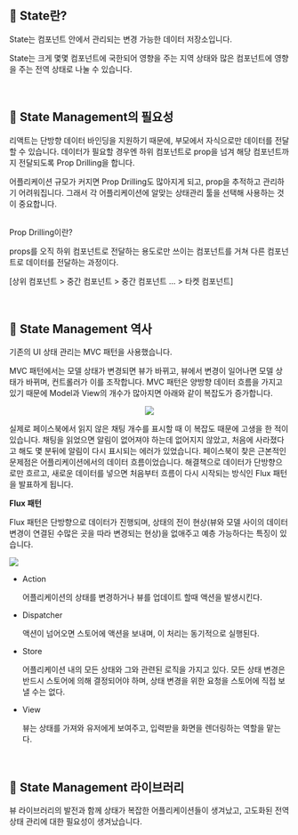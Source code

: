 
## 🔸 State란?
State는 컴포넌트 안에서 관리되는 변경 가능한 데이터 저장소입니다.

State는 크게 몇몇 컴포넌트에 국한되어 영향을 주는 지역 상태와 많은 컴포넌트에 영향을 주는 전역 상태로 나눌 수 있습니다. 

<br/>

## 🔸 State Management의 필요성
리액트는 단방향 데이터 바인딩을 지원하기 때문에, 부모에서 자식으로만 데이터를 전달할 수 있습니다. 데이터가 필요할 경우엔 하위 컴포넌트로 prop을 넘겨 해당 컴포넌트까지 전달되도록 Prop Drilling을 합니다. 

어플리케이션 규모가 커지면 Prop Drilling도 많아지게 되고, prop을 추적하고 관리하기 어려워집니다. 그래서 각 어플리케이션에 알맞는 상태관리 툴을 선택해 사용하는 것이 중요합니다.


<br/>
Prop Drilling이란?

props를 오직 하위 컴포넌트로 전달하는 용도로만 쓰이는 컴포넌트를 거쳐 다른 컴포넌트로 데이터를 전달하는 과정이다.

[상위 컴포넌트 > 중간 컴포넌트 > 중간 컴포넌트 ... > 타켓 컴포넌트] 

<br/>

## 🔸 State Management 역사
기존의 UI 상태 관리는 MVC 패턴을 사용했습니다. 

MVC 패턴에서는 모델 상태가 변경되면 뷰가 바뀌고, 뷰에서 변경이 일어나면 모델 상태가 바뀌며, 컨트롤러가 이를 조작합니다. 
MVC 패턴은 양방향 데이터 흐름을 가지고 있기 때문에 Model과 View의 개수가 많아지면 아래와 같이 복잡도가 증가합니다.  
<p align="center">
<img src="https://user-images.githubusercontent.com/17793440/163671515-f43315b9-be10-41f2-a177-b38e38472cb7.png"/>

  </p>

실제로 페이스북에서 읽지 않은 채팅 개수를 표시할 때 이 복잡도 때문에 고생을 한 적이 있습니다. 
채팅을 읽었으면 알림이 없어져야 하는데 없어지지 않았고, 처음에 사라졌다고 해도 몇 분뒤에 알림이 다시 표시되는 에러가 있었습니다. 
페이스북이 찾은 근본적인 문제점은 어플리케이션에서의 데이터 흐름이었습니다. 
해결책으로 데이터가 단방향으로만 흐르고, 새로운 데이터를 넣으면 처음부터 흐름이 다시 시작되는 방식인 Flux 패턴을 발표하게 됩니다.



**Flux 패턴**

Flux 패턴은 단방향으로 데이터가 진행되며, 상태의 전이 현상(뷰와 모델 사이의 데이터 변경이 연결된 수많은 곳을 따라 변경되는 현상)을 없애주고 예층 가능하다는 특징이 있습니다.

<img src="https://user-images.githubusercontent.com/17793440/163671536-791e92d4-5645-4555-8f87-6fda7cf32d42.png" align="center"/>

- Action 

  어플리케이션의 상태를 변경하거나 뷰를 업데이트 할때 액션을 발생시킨다.

- Dispatcher

  액션이 넘어오면 스토어에 액션을 보내며, 이 처리는 동기적으로 실행된다.

- Store

  어플리케이션 내의 모든 상태와 그와 관련된 로직을 가지고 있다. 모든 상태 변경은 반드시 스토어에 의해 결정되어야 하며, 상태 변경을 위한 요청을 스토어에 직접 보낼 수는 없다.

- View

  뷰는 상태를 가져와 유저에게 보여주고, 입력받을 화면을 렌더링하는 역할을 맡는다. 
  
  <br/>

## 🔸 State Management 라이브러리
뷰 라이브러리의 발전과 함께 상태가 복잡한 어플리케이션들이 생겨났고, 고도화된 전역 상태 관리에 대한 필요성이 생겨났습니다. 

